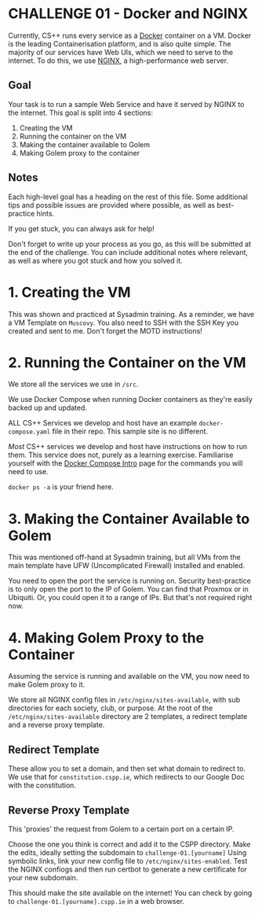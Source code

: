 # **CHALLENGE 01**  - Docker and NGINX

Currently, CS++ runs every service as a [Docker](https://www.docker.com/) container on a VM.
Docker is the leading Containerisation platform, and is also quite simple.
The majority of our services have Web UIs, which we need to serve to the internet.
To do this, we use [NGINX](https://www.nginx.com/), a high-performance web server.

## Goal
Your task is to run a sample Web Service and have it served by NGINX to the internet.
This goal is split into 4 sections:
1. Creating the VM
2. Running the container on the VM
3. Making the container available to Golem
4. Making Golem proxy to the container

## Notes
Each high-level goal has a heading on the rest of this file.
Some additional tips and possible issues are provided where possible, as well as best-practice hints.

If you get stuck, you can always ask for help!

Don't forget to write up your process as you go, as this will be submitted at the end of the challenge.
You can include additional notes where relevant, as well as where you got stuck and how you solved it.

# 1. Creating the VM
This was shown and practiced at Sysadmin training.
As a reminder, we have a VM Template on `Muscovy`.
You also need to SSH with the SSH Key you created and sent to me.
Don't forget the MOTD instructions!

# 2. Running the Container on the VM
We store all the services we use in `/src`.

We use Docker Compose when running Docker containers as they're easily backed up and updated.

ALL CS++ Services we develop and host have an example `docker-compose.yaml` file in their repo. This sample site is no different.

*Most* CS++ services we develop and host have instructions on how to run them. This service does not, purely as a learning exercise.
Familiarise yourself with the [Docker Compose Intro](https://docs.docker.com/compose/intro/compose-application-model/) page for the commands you will need to use.

`docker ps -a` is your friend here.

# 3. Making the Container Available to Golem
This was mentioned off-hand at Sysadmin training, but all VMs from the main template have UFW (Uncomplicated Firewall) installed and enabled.

You need to open the port the service is running on.
Security best-practice is to only open the port to the IP of Golem. You can find that Proxmox or in Ubiquiti.
Or, you could open it to a range of IPs. But that's not required right now.

# 4. Making Golem Proxy to the Container
Assuming the service is running and available on the VM, you now need to make Golem proxy to it.

We store all NGINX config files in `/etc/nginx/sites-available`, with sub directories for each society, club, or purpose.
At the root of the `/etc/nginx/sites-available` directory are 2 templates, a redirect template and a reverse proxy template.

## Redirect Template
These allow you to set a domain, and then set what domain to redirect to.
We use that for `constitution.cspp.ie`, which redirects to our Google Doc with the constitution.

## Reverse Proxy Template
This 'proxies' the request from Golem to a certain port on a certain IP.

Choose the one you think is correct and add it to the CSPP directory.
Make the edits, ideally setting the subdomain to `challenge-01.[yourname]`
Using symbolic links, link your new config file to `/etc/nginx/sites-enabled`.
Test the NGINX confiogs and then run certbot to generate a new certificate for your new subdomain.

This should make the site available on the internet! You can check by going to `challenge-01.[yourname].cspp.ie` in a web browser.